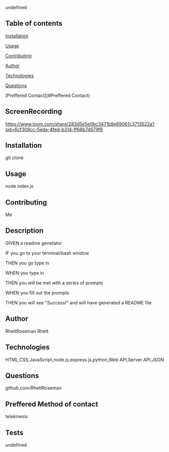 
undefined

## Table of contents 
[Installation](#Installation)

[Usage](#Usage)

[Contributing](#Contributing)

 [Author](#Author)

[Technologies](#Technologies)

[Questions](#Questions)

[Preffered Contact](#Preffered Contact) 

## ScreenRecording
https://www.loom.com/share/283d5e5e0bc3471b8e69061c3713522a?sid=6cf309cc-5eda-4fed-b314-ff68b74679f6


## Installation
git clone

## Usage
node index.js

## Contributing
Me
## Description 

GIVEN a readme genetator 

IF you go to your terminal/bash window 

THEN you go type in <node index.js> 

WHEN you type in <node index.js>

THEN you will be met with a series of prompts 

WHEN you fill out the prompts 

THEN you will see "Success!" and will have generated a README file

## Author
RhettRoseman
Rhett


## Technologies
HTML,CSS,JavaScript,node.js,express.js,python,Web API,Server API,JSON

## Questions 
github.com/RhettRoseman

## Preffered Method of contact 
telekinesis

## Tests
undefined
